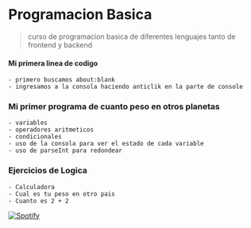 # Programacion Basica

>curso de programacion basica de diferentes lenguajes tanto de frontend y backend

#### Mi primera linea de codigo
    - primero buscamos about:blank
    - ingresamos a la consola haciendo anticlik en la parte de console

### Mi primer programa de cuanto peso en otros planetas
    - variables
    - operadores aritmeticos
    - condicionales
    - uso de la consola para ver el estado de cada variable
    - uso de parseInt para redondear

### Ejercicios de Logica
    - Calculadora
    - Cual es tu peso en otro pais
    - Cuanto es 2 + 2


[![Spotify](https://novatorem-m84nrore7-developers.vercel.app/api/spotify)](https://open.spotify.com/user/akshat-rastogi-1n-c0re)
